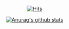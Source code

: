   <div align=center>
  
  [![Hits](https://hits.seeyoufarm.com/api/count/incr/badge.svg?url=https%3A%2F%2Fgithub.com%2Fccoccuni)](https://hits.seeyoufarm.com) 
  
  </div>
  <div align=center>
  
  [![Anurag's github stats](https://github-readme-stats.vercel.app/api?username=ccoccuni)](https://github.com/anuraghazra/github-readme-stats)
  
  </div>
